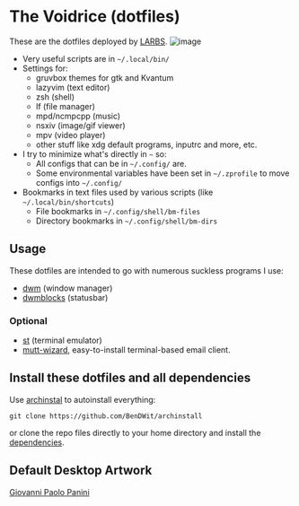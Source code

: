 # The Voidrice  (dotfiles)

These are the dotfiles deployed by [LARBS](https://larbs.xyz).
![image](https://github.com/user-attachments/assets/712c4156-615e-46af-a6f0-104ba71b581e)

- Very useful scripts are in `~/.local/bin/`
- Settings for:
	- gruvbox themes for gtk and Kvantum 
	- lazyvim (text editor)
	- zsh (shell)
	- lf (file manager)
	- mpd/ncmpcpp (music)
	- nsxiv (image/gif viewer)
	- mpv (video player)
	- other stuff like xdg default programs, inputrc and more, etc.
- I try to minimize what's directly in `~` so:
	- All configs that can be in `~/.config/` are.
	- Some environmental variables have been set in `~/.zprofile` to move configs into `~/.config/`
- Bookmarks in text files used by various scripts (like `~/.local/bin/shortcuts`)
	- File bookmarks in `~/.config/shell/bm-files`
	- Directory bookmarks in `~/.config/shell/bm-dirs`

## Usage

These dotfiles are intended to go with numerous suckless programs I use:

- [dwm](https://github.com/lukesmithxyz/dwm) (window manager)
- [dwmblocks](https://github.com/lukesmithxyz/dwmblocks) (statusbar)

### Optional
- [st](https://github.com/lukesmithxyz/st) (terminal emulator)
- [mutt-wizard](https://github.com/lukesmithxyz/mutt-wizard), easy-to-install terminal-based email
client.

## Install these dotfiles and all dependencies

Use [archinstal]([https://larbs.xyz](https://github.com/BenDWit/archinstall)) to autoinstall everything:

```
git clone https://github.com/BenDWit/archinstall
```

or clone the repo files directly to your home directory and install the
[dependencies](https://github.com/LukeSmithxyz/LARBS/blob/master/static/progs.csv).

## Default Desktop Artwork

[Giovanni Paolo Panini](https://en.wikipedia.org/wiki/Giovanni_Paolo_Panini)
